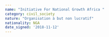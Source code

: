 ```yaml
---
name: "Initiative For National Growth Africa "
category: civil_society
nature: "Organisation à but non lucratif"
nationality: NGA
date_signed: '2018-11-12'
---
```

    
